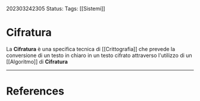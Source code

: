 202303242305
Status: 
Tags: [[Sistemi]]

# Cifratura
La **Cifratura** è una specifica tecnica di [[Crittografia]] che prevede la conversione di un testo in chiaro in un testo cifrato attraverso l'utilizzo di un [[Algoritmo]] di **Cifratura**


---
# References